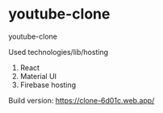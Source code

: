 # youtube-clone
youtube-clone

Used technologies/lib/hosting

1) React
2) Material UI
3) Firebase hosting


Build version:
https://clone-6d01c.web.app/
